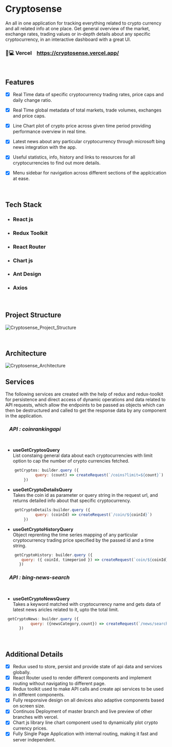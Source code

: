 # Cryptosense

An all in one application for tracking everything related to crypto currency and all related info at one place. Get general overview of the market, exchange rates, trading values or in-depth details about any specific cryptocurrency, in an interactive dashboard with a great UI.

### 🔗💻 Vercel &nbsp;&nbsp; https://cryptosense.vercel.app/

</br>

## Features

- [x] Real Time data of specific cryptocurrency trading rates, price caps and daily change ratio.
- [x] Real Time global metadata of total markets, trade volumes, exchanges and price caps.
- [x] Line Chart plot of crypto price across given time period providing performance overview in real time.
- [x] Latest news about any particular cryptocurrency through microsoft bing news integration with the app.
- [x] Useful statistics, info, history and links to resources for all cryptocurrencies to find out more details.
- [x] Menu sidebar for navigation across different sections of the applcication at ease.


</br>

## Tech Stack

- ### React js
- ### Redux Toolkit
- ### React Router
- ### Chart js
- ### Ant Design
- ### Axios

</br>

## Project Structure
![Cryptosense_Project_Structure](https://user-images.githubusercontent.com/89788120/182618243-c945a490-7ead-4e41-b554-e27b8fd2f828.png)


</br>

## Architecture

![Cryptosense_Architecture](https://user-images.githubusercontent.com/89788120/182625207-c28e58a0-ceda-4fc0-9c16-d5244f4f07b8.png)


## Services

The following services are created with the help of redux and redux-toolkit for persistence and direct access of dynamic operations and data related to API requests, which allow the endpoints to be passed as objects which can then be destructured and called to get the response data by any component in the application.

### &nbsp;&nbsp; *API : coinrankingapi*

</br>

- **useGetCryptosQuery** </br>
List constaing general data about each cryptocurrencies with limit option to cap the number of crypto currencies fetched.

```javascript
    getCryptos: builder.query ({
             query: (count) => createRequest(`/coins?limit=${count}`)
        })
```
 
    
- **useGetCryptoDetailsQuery** </br>
Takes the coin id as parameter or query string in  the request url, and returns detailed info about that specific cryptocurrency.

```javascript
    getCryptoDetails:builder.query ({
             query: (coinId) => createRequest(`/coin/${coinId}`)
        })
```
    
- **useGetCryptoHistoryQuery** </br>
Object reprenting the time series mapping of any particular cryptocurrency trading price specified by the passed id and a time string.

```javascript
    getCryptoHistory: builder.query ({
       query: ({ coinId, timeperiod }) => createRequest(`coin/${coinId}/history?timePeriod=${timeperiod}`)
      })
```
        
### &nbsp;&nbsp; *API : bing-news-search*

</br>

- **useGetCryptoNewsQuery** </br>
Takes a keyword matched with cryptocurrency name and gets data of latest news aricles related to it, upto the total limit.

```javascript
 getCryptoNews: builder.query ({
           query: ({newsCategory,count}) => createRequest(`/news/search?q=${newsCategory}&count=${count}`)
      })
```


</br>

## Additional Details

- [x]  Redux used to store, persist and provide state of api data and services globally.
- [x]  React Router used to render different components and implement routing without navigating to different page.
- [x]  Redux toolkit used to make API calls and create api services to be used in different components.
- [x]  Fully responsive design on all devices also adaptive components based on screen size.
- [x]  Continuos Deployment of master branch and live preview of other branches with vercel.
- [x]  Chart js library line chart component used to dynamically plot crypto currency prices.
- [x]  Fully Single Page Application with internal routing, making it fast and server independent.
